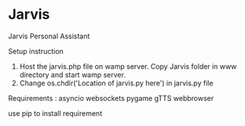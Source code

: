 # Jarvis
Jarvis Personal Assistant

Setup instruction
1) Host the jarvis.php file on wamp server.
          Copy Jarvis folder in www directory and start wamp server.
2) Change os.chdir('Location of jarvis.py here') in jarvis.py file

Requirements :
asyncio
websockets
pygame
gTTS
webbrowser

use pip to install requirement
